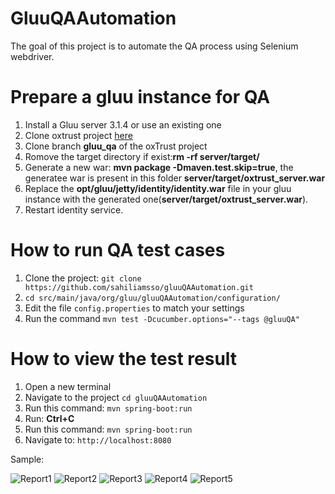 # GluuQAAutomation

The goal of this project is to automate the QA process using Selenium webdriver.

# Prepare a gluu instance for QA

1. Install a Gluu server 3.1.4 or use an existing one
1. Clone oxtrust project [here](https://github.com/GluuFederation/oxTrust)
1. Clone branch **gluu_qa** of the oxTrust project
1. Romove the target directory if exist:**rm -rf server/target/**
1. Generate a new war: **mvn package -Dmaven.test.skip=true**, the generatee war is present in this folder **server/target/oxtrust_server.war**
1. Replace the **opt/gluu/jetty/identity/identity.war** file in your gluu instance with the generated one(**server/target/oxtrust_server.war**).
1. Restart identity service.


# How to run QA test cases
 
 1. Clone the project: `git clone https://github.com/sahiliamsso/gluuQAAutomation.git`
 1. `cd src/main/java/org/gluu/gluuQAAutomation/configuration/`
 1. Edit the file `config.properties` to match your settings
 1. Run the command `mvn test -Dcucumber.options="--tags @gluuQA"`
 
 
 # How to view the test result
 
 1. Open a new terminal
 1. Navigate to the project `cd gluuQAAutomation`
 1. Run this command: `mvn spring-boot:run`
 1. Run: **Ctrl+C**
 1. Run this command: `mvn spring-boot:run`
 1. Navigate to: `http://localhost:8080`
 
 
 Sample:
   
   <img src="https://github.com/sahiliamsso/gluuQAAutomation/blob/master/src/main/resources/qa_1.png" alt="Report1">
   <img src="https://github.com/sahiliamsso/gluuQAAutomation/blob/master/src/main/resources/qa_2.png" alt="Report2">
   <img src="https://github.com/sahiliamsso/gluuQAAutomation/blob/master/src/main/resources/qa_3.png" alt="Report3">
   <img src="https://github.com/sahiliamsso/gluuQAAutomation/blob/master/src/main/resources/qa_4.png" alt="Report4">
   <img src="https://github.com/sahiliamsso/gluuQAAutomation/blob/master/src/main/resources/qa_5.png" alt="Report5">
 
